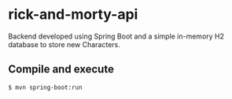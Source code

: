 # rick-and-morty-api

Backend developed using Spring Boot and a simple in-memory H2 database to store new Characters.

## Compile and execute
```
$ mvn spring-boot:run
```
